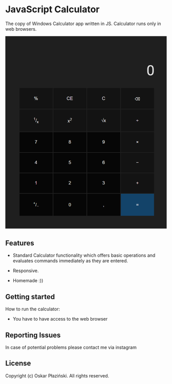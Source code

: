 # JavaScript Calculator

The copy of Windows Calculator app written in JS. Calculator runs only in web browsers.

![Calculator Screenshot](docs/img/CalculatorScreenshot.png)

## Features

- Standard Calculator functionality which offers basic operations and evaluates commands immediately as they are entered.

- Responsive.

- Homemade :))

## Getting started

How to run the calculator:

- You have to have access to the web browser

## Reporting Issues

In case of potential problems please contact me via instagram

## License

Copyright (c) Oskar Płaziński. All rights reserved.
